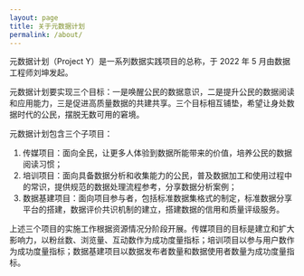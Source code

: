 ```yaml
---
layout: page
title: 关于元数据计划
permalink: /about/
---
```


元数据计划（Project Y）是一系列数据实践项目的总称，于 2022 年 5 月由数据工程师刘坤发起。

元数据计划要实现三个目标：一是唤醒公民的数据意识，二是提升公民的数据阅读和应用能力，三是促进高质量数据的共建共享。三个目标相互铺垫，希望让身处数据时代的公民，摆脱无数可用的窘境。

元数据计划包含三个子项目：

1. 传媒项目：面向全民，让更多人体验到数据所能带来的价值，培养公民的数据阅读习惯；
2. 培训项目：面向具备数据分析和收集能力的公民，普及数据加工和使用过程中的常识，提供规范的数据处理流程参考，分享数据分析案例；
3. 数据基建项目：面向项目参与者，包括标准数据集格式的制定，标准数据分享平台的搭建，数据评价共识机制的建立，搭建数据的信用和质量评级服务。

上述三个项目的实施工作根据资源情况分阶段开展。传媒项目的目标是建立和扩大影响力，以粉丝数、浏览量、互动数作为成功度量指标；培训项目以参与用户数作为成功度量指标；数据基建项目以数据发布者数量和数据使用者数量为成功度量指标。
